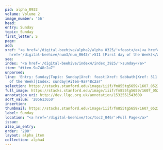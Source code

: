 ```yaml
---
pid: alpha_0932
volume: Volume 2
image_number: '56'
head:
entry: Sunday
topic: Sunday
first_letter: S
page:
add:
xref: "<a href='/digital-beehive/alpha2/alpha_0325/'>feast</a>|<a href='/digital-beehive/alpha4/alpha_0824/'>Sabbath</a>|<a
  href='/digital-beehive/num3/num_0643/'>511 [First day of the Week]</a>"
see:
index: "<a href='/digital-beehive/index4/index_3925/'>sunday</a>"
item: "#item-9a748c2a7"
unparsed:
line: 'Entry: Sunday|Topic: Sunday|Xref: feast|Xref: Sabbath|Xref: 511 [First day
  of the Week]|Index: sunday|#item-9a748c2a7'
selection: https://stacks.stanford.edu/image/iiif/fm855tg5659/1607_0523/776,3650,2943,594/full/0/default.jpg
full_image: https://stacks.stanford.edu/image/iiif/fm855tg5659/1607_0523/full/full/0/default.jpg
annotation_uri: http://dev.llgc.org.uk/annotation/1532551543609
sort_value: '205613650'
insertion:
thumbnail: https://stacks.stanford.edu/image/iiif/fm855tg5659/1607_0523/776,3650,600,180/250,/0/default.jpg
label: Sunday
location: "<a href='/digital-beehive/toc/toc2_046/'>Full Page</a>"
issue:
also_in_entry:
order: '280'
layout: alpha_item
collection: alpha4
---
```

